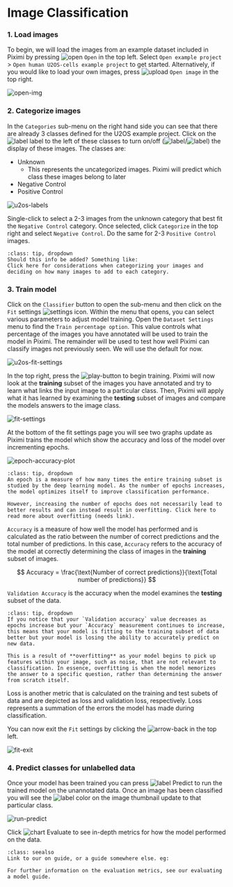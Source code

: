 # Image Classification
### 1. Load images

To begin, we will load the images from an example dataset included in Piximi by pressing ![open](./icons/open-folder-icon.svg) `Open` in the top left. Select `Open example project` > `Open human U2OS-cells example project` to get started. Alternatively, if you would like to load your own images, press ![upload](./icons/cloud-upload-icon.svg) `Open image` in the top right.

![open-img](./img/user-guide-open-img.png)

### 2. Categorize images

In the `Categories` sub-menu on the right hand side you can see that there are already 3 classes defined for the U2OS example project. Click on the ![label](./icons/label-icon.svg) label to the left of these classes to turn on/off (![label](./icons/label-icon.svg)/![label](./icons/label-off-icon.svg)) the display of these images. The classes are:
- Unknown
  - This represents the uncategorized images. Piximi will predict which class these images belong to later
- Negative Control
- Positive Control

![u2os-labels](./img/user-guide-u2os-label-highlight.png)

<!-- ```{margin} 
**Terminology**: We categorize into classes
``` -->

Single-click to select a 2-3 images from the unknown category that best fit the `Negative Control` category. Once selected, click `Categorize` in the top right and select `Negative Control`. Do the same for 2-3 `Positive Control` images.

```{admonition} How many images should I categorise?
:class: tip, dropdown
Should this info be added? Something like:
Click here for considerations when categorizing your images and deciding on how many images to add to each category.
```

### 3. Train model

Click on the `Classifier` button to open the sub-menu and then click on the `Fit` settings ![settings](./icons/settings-icon.svg) icon. Within the menu that opens, you can select various parameters to adjust model training. Open the `Dataset Settings` menu to find the `Train percentage option`. This value controls what percentage of the images you have annotated will be used to train the model in Piximi. The remainder will be used to test how well Piximi can classify images not previously seen. We will use the default for now.

![u2os-fit-settings](./img/user-guide-u2os-fit-settings.png)

In the top right, press the ![play-button](./icons/play-button-icon.svg) to begin training. Piximi will now look at the **training** subset of the images you have annotated and try to learn what links the input image to a particular class. Then, Piximi will apply what it has learned by examining the **testing** subset of images and compare the models answers to the image class.

![fit-settings](./img/user-guide-run-fit.png)

At the bottom of the fit settings page you will see two graphs update as Piximi trains the model which show the accuracy and loss of the model over incrementing epochs.

![epoch-accuracy-plot](./img/user-guide-accuracy-plot.png)

```{admonition} What is an epoch?
:class: tip, dropdown
An epoch is a measure of how many times the entire training subset is studied by the deep learning model. As the number of epochs increases, the model optimizes itself to improve classification performance.

However, increasing the number of epochs does not necessarily lead to better results and can instead result in overfitting. Click here to read more about overfitting (needs link).
```

`Accuracy` is a measure of how well the model has performed and is calculated as the ratio between the number of correct predictions and the total number of predictions. In this case, `Accuracy` refers to the accuracy of the model at correctly determining the class of images in the **training** subset of images.

<!-- https://developers.google.com/machine-learning/crash-course/classification/accuracy -->

$$
    Accuracy = \frac{\text{Number of correct predictions}}{\text{Total number of predictions}}
$$

`Validation Accuracy` is the accuracy when the model examines the **testing** subset of the data. 

```{admonition} Validation accuracy vs accuracy
:class: tip, dropdown
If you notice that your `Validation accuracy` value decreases as epochs increase but your `Accuracy` measurement continues to increase, this means that your model is fitting to the training subset of data better but your model is losing the ability to accurately predict on new data.

This is a result of **overfitting** as your model begins to pick up features within your image, such as noise, that are not relevant to classification. In essence, overfitting is when the model memorizes the answer to a specific question, rather than determining the answer from scratch itself.
```

Loss is another metric that is calculated on the training and test subets of data and are depicted as loss and validation loss, respectively. Loss represents a summation of the errors the model has made during classification. 

You can now exit the `Fit` settings by clicking the ![arrow-back](./icons/arrow-back-icon.svg) in the top left.

![fit-exit](./img/user-guide-exit-fit.png)


<!-- ```{margin} An optional title
Diagnosing model underfitting and overfitting: https://machinelearningmastery.com/learning-curves-for-diagnosing-machine-learning-model-performance/

Discussion about train, validation and test sets: https://github.com/piximi/prototype/discussions/217

Piximi does not currently have a hold-out test-like set.
``` -->

### 4. Predict classes for unlabelled data

Once your model has been trained you can press ![label](./icons/label-icon.svg) Predict to run the trained model on the unannotated data. Once an image has been classified you will see the ![label](./icons/label-icon.svg) color on the image thumbnail update to that particular class.

![run-predict](./img/user-guide-u2os-run-predict.png)

Click ![chart](./icons/chart-icon.svg) Evaluate to see in-depth metrics for how the model performed on the data.

```{admonition} See also
:class: seealso
Link to our on guide, or a guide somewhere else. eg:

For further information on the evaluation metrics, see our evaluating a model guide.
```



